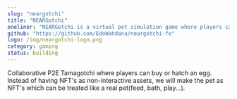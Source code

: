 ```yaml
---
slug: "neargotchi"
title: "NEARGotchi"
oneliner: "NEARGotchi is a virtual pet simulation game where players can breed and play with their NFT instead of showing it as a static images"
github: "https://github.com/EdoWahdana/neargotchi-fe"
logo: /img/neargotchi-logo.png
category: gaming
status: building
---
```


Collaborative P2E Tamagotchi where players can buy or hatch an egg. Instead of having NFT's as non-interactive assets, we will make the pet as NFT's which can be treated like a real pet(feed, bath, play...).
